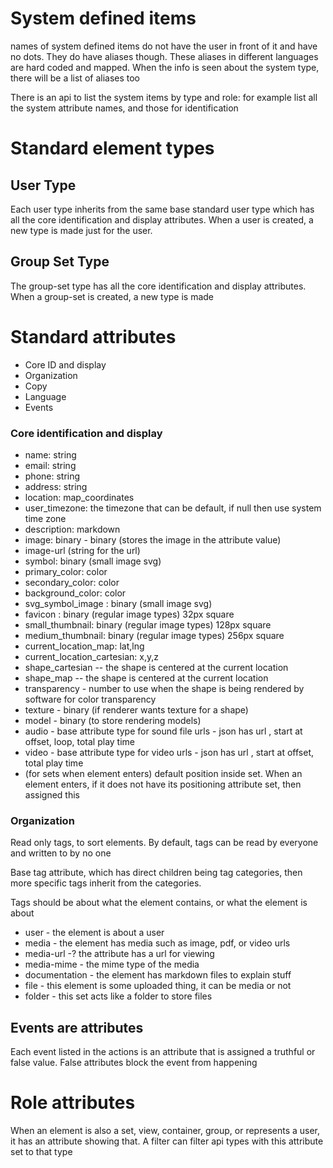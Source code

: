 # System defined items

names of system defined items do not have the user in front of it and have no dots.
They do have aliases though. These aliases in different languages are hard coded and mapped. When the info is seen about the system type, there will be a list of aliases too

There is an api to list the system items by type and role: for example list all the system attribute names, and those for identification

# Standard element types

## User Type

Each user type inherits from the same base standard user type which has all the core identification and display attributes.
When a user is created, a new type is made just for the user.


##  Group Set Type

The group-set type has all the core identification and display attributes. When a group-set is created, a new type is made



# Standard attributes


* Core ID and display
* Organization
* Copy
* Language
* Events

### Core identification and display

* name: string
* email: string
* phone: string
* address: string
* location: map_coordinates
* user_timezone: the timezone that can be default, if null then use system time zone
* description: markdown
* image: binary - binary (stores the image in the attribute value)
* image-url (string for the url)
* symbol: binary (small image svg)
* primary_color: color
* secondary_color: color
* background_color: color
* svg_symbol_image  : binary (small image svg)
* favicon : binary (regular image types) 32px square
* small_thumbnail: binary (regular image types) 128px square
* medium_thumbnail: binary (regular image types) 256px square
* current_location_map: lat,lng
* current_location_cartesian: x,y,z
* shape_cartesian -- the shape is centered at the current location
* shape_map -- the shape is centered at the current location 
* transparency - number to use when the shape is being rendered by software for color transparency
* texture - binary (if renderer wants texture for a shape)
* model - binary (to store rendering models)
* audio - base attribute type for sound file urls - json has url , start at offset, loop, total play time
* video - base attribute type for video urls - json has url , start at offset,  total play time
* (for sets when element enters) default position inside set. When an element enters, if it does not have its positioning attribute set, then assigned this

### Organization

Read only tags, to sort elements. By default, tags can be read by everyone and written to by no one

Base tag attribute, which has direct children being tag categories, then more specific tags inherit from the categories.

Tags should be about what the element contains, or what the element is about

* user - the element is about a user
* media - the element has media such as image, pdf, or video urls
* media-url -? the attribute has a url for viewing
* media-mime - the mime type of the media
* documentation - the element has markdown files to explain stuff
* file - this element is some uploaded thing, it can be media or not
* folder - this set acts like a folder to store files




## Events are attributes

Each event listed in the actions is an attribute that is assigned a truthful or false value. False attributes block the event from happening


# Role attributes

When an element is also a set, view, container, group, or represents a user, it has an attribute showing that. A filter can filter api types with this attribute set to that type





